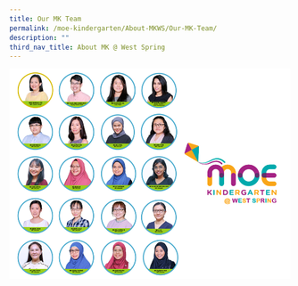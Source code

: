 ```yaml
---
title: Our MK Team
permalink: /moe-kindergarten/About-MKWS/Our-MK-Team/
description: ""
third_nav_title: About MK @ West Spring
---
```

![](/images/MK/2022%20Staff%20Photos.png)